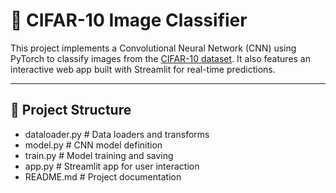 # 🧠 CIFAR-10 Image Classifier

This project implements a Convolutional Neural Network (CNN) using PyTorch to classify images from the [CIFAR-10 dataset](https://www.cs.toronto.edu/~kriz/cifar.html). It also features an interactive web app built with Streamlit for real-time predictions.

---

## 📂 Project Structure
- dataloader.py # Data loaders and transforms
- model.py # CNN model definition 
- train.py # Model training and saving
- app.py # Streamlit app for user interaction
- README.md # Project documentation

